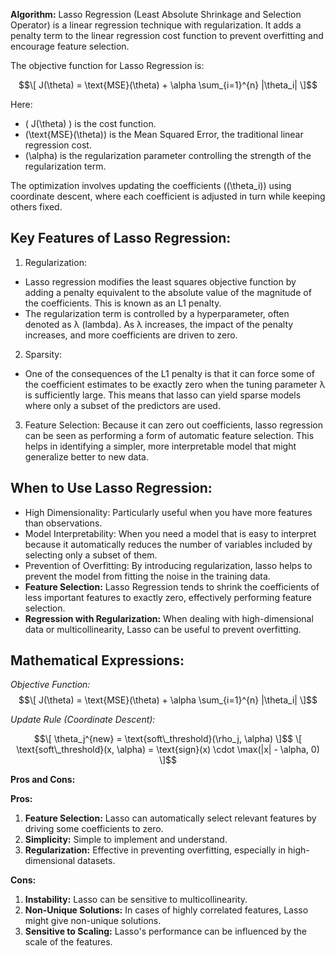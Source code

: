 **Algorithm:**
Lasso Regression (Least Absolute Shrinkage and Selection Operator) is a linear regression technique with regularization. It adds a penalty term to the linear regression cost function to prevent overfitting and encourage feature selection.

The objective function for Lasso Regression is:

$$\[ J(\theta) = \text{MSE}(\theta) + \alpha \sum_{i=1}^{n} |\theta_i| \]$$

Here:
- \( J(\theta) \) is the cost function.
- \(\text{MSE}(\theta)\) is the Mean Squared Error, the traditional linear regression cost.
- \(\alpha\) is the regularization parameter controlling the strength of the regularization term.

The optimization involves updating the coefficients (\(\theta_i\)) using coordinate descent, where each coefficient is adjusted in turn while keeping others fixed.


## Key Features of Lasso Regression:
1. Regularization:

- Lasso regression modifies the least squares objective function by adding a penalty equivalent to the absolute value of the magnitude of the coefficients. This is known as an L1 penalty.
- The regularization term is controlled by a hyperparameter, often denoted as 
λ (lambda). As λ increases, the impact of the penalty increases, and more coefficients are driven to zero.

2. Sparsity:

- One of the consequences of the L1 penalty is that it can force some of the coefficient estimates to be exactly zero when the tuning parameter λ is sufficiently large. This means that lasso can yield sparse models where only a subset of the predictors are used.

3. Feature Selection:
Because it can zero out coefficients, lasso regression can be seen as performing a form of automatic feature selection. This helps in identifying a simpler, more interpretable model that might generalize better to new data.

## When to Use Lasso Regression:

- High Dimensionality: Particularly useful when you have more features than observations.
- Model Interpretability: When you need a model that is easy to interpret because it automatically reduces the number of variables included by selecting only a subset of them.
- Prevention of Overfitting: By introducing regularization, lasso helps to prevent the model from fitting the noise in the training data.
- **Feature Selection:** Lasso Regression tends to shrink the coefficients of less important features to exactly zero, effectively performing feature selection.
- **Regression with Regularization:** When dealing with high-dimensional data or multicollinearity, Lasso can be useful to prevent overfitting.

## Mathematical Expressions:

*Objective Function:*
$$\[ J(\theta) = \text{MSE}(\theta) + \alpha \sum_{i=1}^{n} |\theta_i| \]$$

*Update Rule (Coordinate Descent):*
```math
\[ \theta_j^{new} = \text{soft\_threshold}(\rho_j, \alpha) \]$$
\[ \text{soft\_threshold}(x, \alpha) = \text{sign}(x) \cdot \max(|x| - \alpha, 0) \]
```

**Pros and Cons:**

**Pros:**
1. **Feature Selection:** Lasso can automatically select relevant features by driving some coefficients to zero.
2. **Simplicity:** Simple to implement and understand.
3. **Regularization:** Effective in preventing overfitting, especially in high-dimensional datasets.

**Cons:**
1. **Instability:** Lasso can be sensitive to multicollinearity.
2. **Non-Unique Solutions:** In cases of highly correlated features, Lasso might give non-unique solutions.
3. **Sensitive to Scaling:** Lasso's performance can be influenced by the scale of the features.
